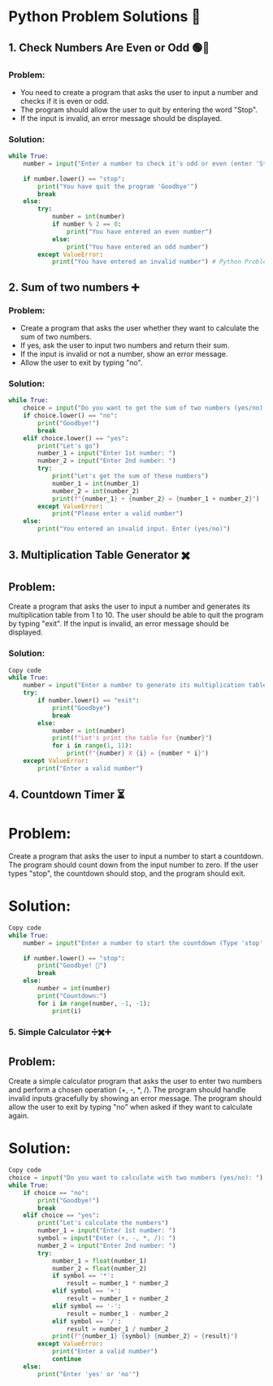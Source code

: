 # Python Problem Solutions 🐍

## 1. Check Numbers Are Even or Odd 🟢🔴

### Problem:
- You need to create a program that asks the user to input a number and checks if it is even or odd. 
- The program should allow the user to quit by entering the word "Stop".
- If the input is invalid, an error message should be displayed.

### Solution:

```python
while True:
    number = input("Enter a number to check it's odd or even (enter 'Stop' to quit): ")
    
    if number.lower() == "stop":
        print("You have quit the program 'Goodbye'")
        break
    else:
        try:
            number = int(number)
            if number % 2 == 0:
                print("You have entered an even number")
            else:
                print("You have entered an odd number")
        except ValueError:
            print("You have entered an invalid number") # Python Problem Solutions 🐍
```

## 2. Sum of two numbers ➕

### Problem:
- Create a program that asks the user whether they want to calculate the sum of two numbers.
- If yes, ask the user to input two numbers and return their sum.
- If the input is invalid or not a number, show an error message.
- Allow the user to exit by typing "no".

### Solution:

```python
while True:
    choice = input("Do you want to get the sum of two numbers (yes/no): ")
    if choice.lower() == "no":
        print("Goodbye!")
        break
    elif choice.lower() == "yes":
        print("Let's go") 
        number_1 = input("Enter 1st number: ")
        number_2 = input("Enter 2nd number: ")
        try:
            print("Let's get the sum of these numbers")
            number_1 = int(number_1)
            number_2 = int(number_2)
            print(f"{number_1} + {number_2} = {number_1 + number_2}")
        except ValueError:
            print("Please enter a valid number")    
    else:
        print("You entered an invalid input. Enter (yes/no)")
```
## 3. Multiplication Table Generator ✖️
## Problem:
Create a program that asks the user to input a number and generates its multiplication table from 1 to 10.
The user should be able to quit the program by typing "exit".
If the input is invalid, an error message should be displayed.
### Solution:
```python
Copy code
while True:
    number = input("Enter a number to generate its multiplication table \nor type 'exit' to stop this: ")
    try:
        if number.lower() == "exit":
            print("Goodbye")
            break
        else:   
            number = int(number)
            print(f"Let's print the table for {number}")
            for i in range(1, 11):
                print(f"{number} X {i} = {number * i}")    
    except ValueError:
        print("Enter a valid number")
```
## 4. Countdown Timer ⏳
# Problem:
Create a program that asks the user to input a number to start a countdown.
The program should count down from the input number to zero.
If the user types "stop", the countdown should stop, and the program should exit.
# Solution:
```python
Copy code
while True:
    number = input("Enter a number to start the countdown (Type 'stop' to quit): ")
    
    if number.lower() == "stop":
        print("Goodbye! 👋")
        break
    else:
        number = int(number)
        print("Countdown:")
        for i in range(number, -1, -1):
            print(i)
```
### 5. Simple Calculator ➗✖️➕
## Problem:
Create a simple calculator program that asks the user to enter two numbers and perform a chosen operation (+, -, *, /).
The program should handle invalid inputs gracefully by showing an error message.
The program should allow the user to exit by typing "no" when asked if they want to calculate again.
# Solution:
```python
Copy code
choice = input("Do you want to calculate with two numbers (yes/no): ").lower()
while True:
    if choice == "no":
        print("Goodbye!")
        break
    elif choice == "yes":
        print("Let's calculate the numbers")
        number_1 = input("Enter 1st number: ")
        symbol = input("Enter (+, -, *, /): ")
        number_2 = input("Enter 2nd number: ")
        try:
            number_1 = float(number_1)
            number_2 = float(number_2)
            if symbol == '*':
                result = number_1 * number_2
            elif symbol == '+':
                result = number_1 + number_2
            elif symbol == '-':
                result = number_1 - number_2 
            elif symbol == '/':
                result = number_1 / number_2       
            print(f"{number_1} {symbol} {number_2} = {result}")
        except ValueError:
            print("Enter a valid number")
            continue
    else:
        print("Enter 'yes' or 'no'")
```
       
